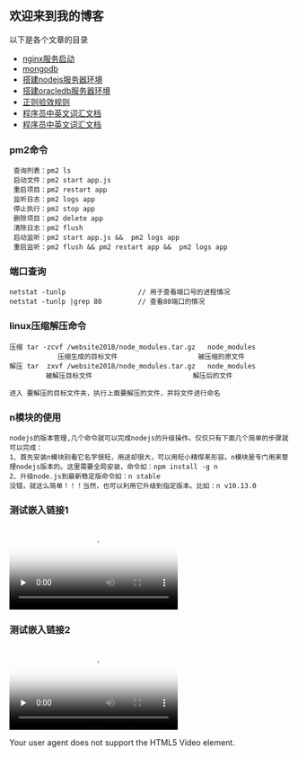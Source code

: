 ## 欢迎来到我的博客

以下是各个文章的目录

- [nginx服务启动](nginx/nginx服务.md)
- [mongodb](mongodb/mongodb相关.md)
- [搭建nodejs服务器环境](nodejs/搭建nodejs服务器环境.md)
- [搭建oracledb服务器环境](oracledb/搭建oracledb服务器环境.md)
- [正则验效规则](regular/正则验效规则.md)
- [程序员中英文词汇文档](Dictionary/程序员中英文词汇文档.md)
- [程序员中英文词汇文档](Dictionary/程序员中英文词汇文档2.md)




### pm2命令
     查询列表：pm2 ls                           
     启动文件：pm2 start app.js             
     重启项目：pm2 restart app              
     监听日志：pm2 logs app                 
     停止执行：pm2 stop app                 
     删除项目：pm2 delete app               
     清除日志：pm2 flush                        
     启动监听：pm2 start app.js &&  pm2 logs app
     重启监听：pm2 flush && pm2 restart app &&  pm2 logs app


### 端口查询
    netstat -tunlp                  // 用于查看端口号的进程情况
    netstat -tunlp |grep 80         // 查看80端口的情况

### linux压缩解压命令

    压缩 tar -zcvf /website2018/node_modules.tar.gz   node_modules
                压缩生成的目标文件                    被压缩的原文件
    解压 tar  zxvf /website2018/node_modules.tar.gz   node_modules
             被解压目标文件                         解压后的文件

    进入 要解压的目标文件夹，执行上面要解压的文件，并将文件进行命名

### n模块的使用
    nodejs的版本管理,几个命令就可以完成nodejs的升级操作。仅仅只有下面几个简单的步骤就可以完成：
    1、首先安装n模块别看它名字很短，用途却很大，可以用短小精悍来形容。n模块是专门用来管理nodejs版本的。这里需要全局安装，命令如：npm install -g n
    2、升级node.js到最新稳定版命令如：n stable
    没错，就这么简单！！！当然，也可以利用它升级到指定版本。比如：n v10.13.0




### 测试嵌入链接1


<video id="video" controls="" preload="none" poster="http://media.w3.org/2010/05/sintel/poster.png">
<source id="mp4" src="http://media.w3.org/2010/05/s...; type="video/mp4">
<source id="webm" src="http://media.w3.org/2010/05/s...; type="video/webm">
<source id="ogv" src="http://media.w3.org/2010/05/s...; type="video/ogg">
<p>Your user agent does not support the HTML5 Video element.</p>
</video>


### 测试嵌入链接2
   <video controls="" preload="none" poster="http://media.w3.org/2010/05/sintel/poster.png"><source src="http://media.w3.org/2010/05/sintel/trailer.mp4" type="video/mp4"><source src="http://media.w3.org/2010/05/sintel/trailer.webm" type="video/webm"><source src="http://media.w3.org/2010/05/sintel/trailer.ogv" type="video/ogg"><p>Your user agent does not support the HTML5 Video element.</p></video>









